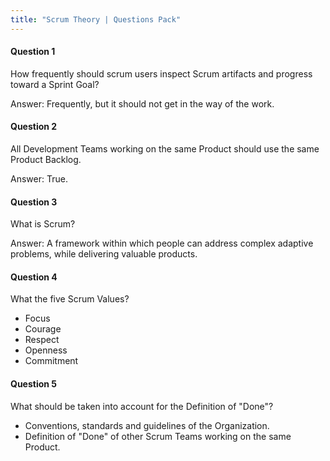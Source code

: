 ```yaml
---
title: "Scrum Theory | Questions Pack"
---
```

#### Question 1
How frequently should scrum users inspect Scrum artifacts and progress toward a Sprint Goal?

Answer: Frequently, but it should not get in the way of the work.

#### Question 2
All Development Teams working on the same Product should use the same Product Backlog.

Answer: True.

#### Question 3
What is Scrum?

Answer: A framework within which people can address complex adaptive problems, while delivering valuable products.

#### Question 4
What the five Scrum Values?
- Focus
- Courage
- Respect
- Openness
- Commitment

#### Question 5
What should be taken into account for the Definition of "Done"?
- Conventions, standards and guidelines of the Organization.
- Definition of "Done" of other Scrum Teams working on the same Product.